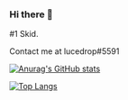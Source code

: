 ### Hi there 👋

#1 Skid.

Contact me at lucedrop#5591

[![Anurag's GitHub stats](https://github-readme-stats.vercel.app/api?username=alderite)](https://github.com/anuraghazra/github-readme-stats)

[![Top Langs](https://github-readme-stats.vercel.app/api/top-langs/?username=alderite)](https://github.com/anuraghazra/github-readme-stats)


